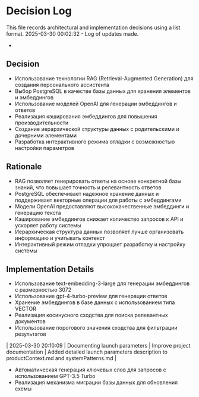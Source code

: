 # Decision Log

This file records architectural and implementation decisions using a list format.
2025-03-30 00:02:32 - Log of updates made.

*

## Decision

* Использование технологии RAG (Retrieval-Augmented Generation) для создания персонального ассистента
* Выбор PostgreSQL в качестве базы данных для хранения элементов и эмбеддингов
* Использование моделей OpenAI для генерации эмбеддингов и ответов
* Реализация кэширования эмбеддингов для повышения производительности
* Создание иерархической структуры данных с родительскими и дочерними элементами
* Разработка интерактивного режима отладки с возможностью настройки параметров

## Rationale 

* RAG позволяет генерировать ответы на основе конкретной базы знаний, что повышает точность и релевантность ответов
* PostgreSQL обеспечивает надежное хранение данных и поддерживает векторные операции для работы с эмбеддингами
* Модели OpenAI предоставляют высококачественные эмбеддинги и генерацию текста
* Кэширование эмбеддингов снижает количество запросов к API и ускоряет работу системы
* Иерархическая структура данных позволяет лучше организовать информацию и учитывать контекст
* Интерактивный режим отладки упрощает разработку и настройку системы

## Implementation Details

* Использование text-embedding-3-large для генерации эмбеддингов с размерностью 3072
* Использование gpt-4-turbo-preview для генерации ответов
* Хранение эмбеддингов в базе данных с использованием типа VECTOR
* Реализация косинусного сходства для поиска релевантных документов
* Использование порогового значения сходства для фильтрации результатов

| 2025-03-30 20:10:09 | Documenting launch parameters | Improve project documentation | Added detailed launch parameters description to productContext.md and systemPatterns.md |
* Автоматическая генерация ключевых слов для запросов с использованием GPT-3.5 Turbo
* Реализация механизма миграции базы данных для обновления схемы